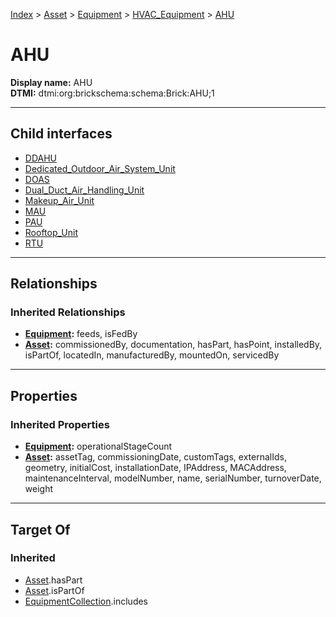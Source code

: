 [Index](../../../../Index.md) > [Asset](../../../Asset.md) > [Equipment](../../Equipment.md) > [HVAC_Equipment](../HVAC_Equipment.md) > [AHU](#)
# AHU

**Display name:** AHU<br />
**DTMI:** dtmi:org:brickschema:schema:Brick:AHU;1

---

## Child interfaces
* [DDAHU](DDAHU.md)
* [Dedicated_Outdoor_Air_System_Unit](Dedicated_Outdoor_Air_System_Unit.md)
* [DOAS](DOAS.md)
* [Dual_Duct_Air_Handling_Unit](Dual_Duct_Air_Handling_Unit.md)
* [Makeup_Air_Unit](Makeup_Air_Unit.md)
* [MAU](MAU.md)
* [PAU](PAU.md)
* [Rooftop_Unit](Rooftop_Unit.md)
* [RTU](RTU.md)

---

## Relationships
### Inherited Relationships
* **[Equipment](../../Equipment.md):** feeds, isFedBy
* **[Asset](../../../Asset.md):** commissionedBy, documentation, hasPart, hasPoint, installedBy, isPartOf, locatedIn, manufacturedBy, mountedOn, servicedBy

---

## Properties
### Inherited Properties
* **[Equipment](../../Equipment.md):** operationalStageCount
* **[Asset](../../../Asset.md):** assetTag, commissioningDate, customTags, externalIds, geometry, initialCost, installationDate, IPAddress, MACAddress, maintenanceInterval, modelNumber, name, serialNumber, turnoverDate, weight

---

## Target Of
### Inherited
* [Asset](../../../Asset.md).hasPart
* [Asset](../../../Asset.md).isPartOf
* [EquipmentCollection](../../../../Collection/AssetCollection/EquipmentCollection/EquipmentCollection.md).includes
